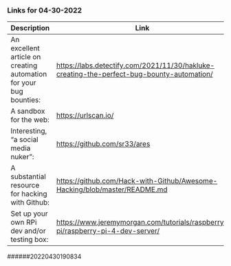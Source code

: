 ### Links for 04-30-2022

Description | Link
------------ | ------------
An excellent article on creating automation for your bug bounties: | https://labs.detectify.com/2021/11/30/hakluke-creating-the-perfect-bug-bounty-automation/
A sandbox for the web: | https://urlscan.io/
Interesting, “a social media nuker”: | https://github.com/sr33/ares
A substantial resource for hacking with Github: | https://github.com/Hack-with-Github/Awesome-Hacking/blob/master/README.md
Set up your own RPi dev and/or testing box: | https://www.jeremymorgan.com/tutorials/raspberry-pi/raspberry-pi-4-dev-server/
######20220430190834
